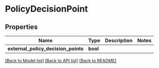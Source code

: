 # PolicyDecisionPoint

## Properties
Name | Type | Description | Notes
------------ | ------------- | ------------- | -------------
**external_policy_decision_points** | **bool** |  | 

[[Back to Model list]](../README.md#documentation-for-models) [[Back to API list]](../README.md#documentation-for-api-endpoints) [[Back to README]](../README.md)


